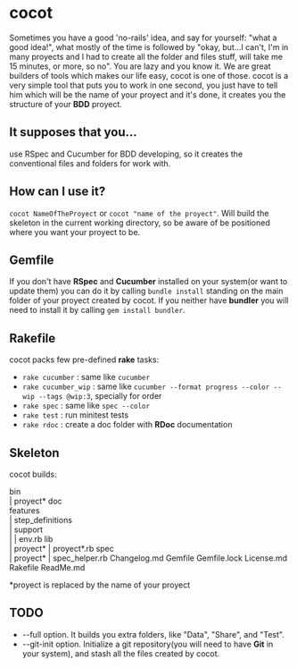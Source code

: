  cocot
 =====

 Sometimes you have a good 'no-rails' idea, and say for yourself: "what a good idea!", what mostly of the time is followed by "okay, but...I can't, I'm in many proyects and I had to create all the folder and files stuff, will take me 15 minutes, or more, so no". You are lazy and you know it. We are great builders of tools which makes our life easy, cocot is one of those. cocot is a very simple tool that puts you to work in one second, you just have to tell him which will be the name of your proyect and it's done, it creates you the structure of your **BDD** proyect.

 It supposes that you...
 -----------------------

 use RSpec and Cucumber for BDD developing, so it creates the conventional files and folders for work with.

 How can I use it?
 -----------------

 `cocot NameOfTheProyect` or `cocot "name of the proyect"`. Will build the skeleton in the current working directory, so be aware of be positioned where you want your proyect to be.

 Gemfile
 -------

  If you don't have **RSpec** and **Cucumber** installed on your system(or want to update them) you can do it by calling `bundle install` standing on the main folder of your proyect created by cocot. If you neither have **bundler** you will need to install it by calling `gem install bundler`.

 Rakefile
 --------

 cocot packs few pre-defined **rake** tasks:

 * `rake cucumber` : same like `cucumber`
 * `rake cucumber_wip` : same like `cucumber --format progress --color --wip --tags @wip:3`, specially for order
 * `rake spec` : same like `spec --color`
 * `rake test` : run minitest tests
 * `rake rdoc` : create a doc folder with **RDoc** documentation

 Skeleton
 --------

 cocot builds:

 bin\
 |   proyect*
 doc\
 features\
 |        step_definitions\
 |        support\
 |        |       env.rb
 lib\
 |   proyect*
 |   proyect*.rb
 spec\
 |    proyect*
 |    spec_helper.rb
 Changelog.md
 Gemfile
 Gemfile.lock
 License.md
 Rakefile
 ReadMe.md

 *proyect is replaced by the name of your proyect

 TODO
 ----

 * --full option. It builds you extra folders, like "Data", "Share", and "Test".
 * --git-init option. Initialize a git repository(you will need to have **Git** in your system), and stash all the files created by cocot.